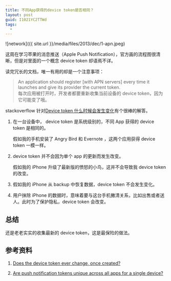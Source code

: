 ```yaml
---
title: 不同App获得的device token是否相同？
layout: post
guid: I1021YC2TTWd
tags:
  - 
---
```


<span class="image-800">![network]({{ site.url }}/media/files/2013/dec/1-apn.jpeg)</span>

这周在学习苹果的消息推送（Apple Push Notification），官方画的流程图很清晰，但是对里面的一个概念 device token 却语焉不详。

读完冗长的文档，唯一有用的却是一个注意事项：

> An application should register [with APN servers] every time it launches and give its provider the current token.  
> 每次应用被打开时，开发者都要重新收集当前设备的 device token，因为它可能变了哦。

stackoverflow 针对[Device token 什么时候会发生变化](http://stackoverflow.com/a/7999690/1153223)有个很棒的解答。

1. 在一台设备中， device token 是系统级别的，不同 App 获得的 device token 是相同的。

    假如我的手机安装了 Angry Bird 和 Evernote ，这两个应用获得 device token 一模一样。

2. device token 并不会因为单个 app 的更新而发生改变。

    假如我的 iPhone 升级了最新版的愤怒的小鸟，这并不会导致我 device token 的改变。

3. 假如我的 iPhone 从 backup 中恢复数据，device token 不会发生变化。

4. 用户抹除 iPhone 的数据时，意味着要与这台手机撇清关系，比如出售或者送人。此时为了保护隐私，device token 会改变。

## 总结

还是老老实实的收集最新的 device token，这是最保险的做法。


## 参考资料

1. [Does the device token ever change, once created?](http://stackoverflow.com/questions/6652242/does-the-device-token-ever-change-once-created/7999690#7999690)

2. [Are push notification tokens unique across all apps for a single device?](http://stackoverflow.com/questions/2751481/are-push-notification-tokens-unique-across-all-apps-for-a-single-device)
